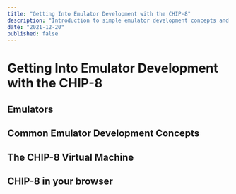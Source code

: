```yaml
---
title: "Getting Into Emulator Development with the CHIP-8"
description: "Introduction to simple emulator development concepts and illustration with an in-browser virtual machine."
date: "2021-12-20"
published: false
---
```


<script lang="ts">
  import { MAZE_ROM, TETRIS_ROM } from "$lib/chip8/rom-fetcher";
  import Chip8Player from "$lib/chip8/Chip8Player.svelte";
</script>

# Getting Into Emulator Development with the CHIP-8

<Chip8Player dataROM={MAZE_ROM} scale={10} disableKeypad />

## Emulators

## Common Emulator Development Concepts

## The CHIP-8 Virtual Machine

## CHIP-8 in your browser

<Chip8Player dataROM={TETRIS_ROM} scale={10} />
